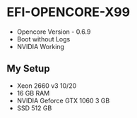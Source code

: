# EFI-OPENCORE-X99
- Opencore Version - 0.6.9
- Boot without Logs
- NVIDIA Working

## My Setup
- Xeon 2660 v3 10/20
- 16 GB RAM
- NVIDIA Geforce GTX 1060 3 GB
- SSD 512 GB
